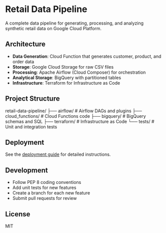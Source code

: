 # Retail Data Pipeline

A complete data pipeline for generating, processing, and analyzing synthetic retail data on Google Cloud Platform.

## Architecture

- **Data Generation**: Cloud Function that generates customer, product, and order data
- **Storage**: Google Cloud Storage for raw CSV files
- **Processing**: Apache Airflow (Cloud Composer) for orchestration
- **Analytical Storage**: BigQuery with partitioned tables
- **Infrastructure**: Terraform for Infrastructure as Code

## Project Structure

retail-data-pipeline/
├── airflow/ # Airflow DAGs and plugins
├── cloud_functions/ # Cloud Functions code
├── bigquery/ # BigQuery schemas and SQL
├── terraform/ # Infrastructure as Code
└── tests/ # Unit and integration tests


## Deployment

See the [deployment guide](docs/deployment.md) for detailed instructions.

## Development

- Follow PEP 8 coding conventions
- Add unit tests for new features
- Create a branch for each new feature
- Submit pull requests for review

## License
MIT